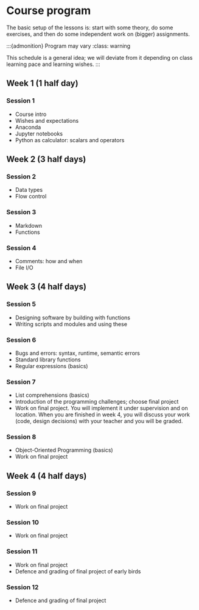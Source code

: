 # Course program

The basic setup of the lessons is: start with some theory, do some exercises, and then do some independent work on (bigger) assignments.


:::{admonition} Program may vary
:class: warning

This schedule is a general idea; we will deviate from it depending on class learning pace and learning wishes.
:::


## Week 1 (1 half day)

### Session 1

* Course intro
* Wishes and expectations
* Anaconda
* Jupyter notebooks
* Python as calculator: scalars and operators

## Week 2 (3 half days)

### Session 2

* Data types
* Flow control

### Session 3

* Markdown
* Functions

### Session 4

* Comments: how and when
* File I/O


## Week 3 (4 half days)

### Session 5

* Designing software by building with functions
* Writing scripts and modules and using these

### Session 6

* Bugs and errors: syntax, runtime, semantic errors
* Standard library functions
* Regular expressions (basics)

### Session 7

* List comprehensions (basics)
* Introduction of the programming challenges; choose final project
* Work on final project. You will implement it under supervision and on location. When you are finished in week 4,
you will discuss your work (code, design decisions) with your teacher and you will be graded.


### Session 8

* Object-Oriented Programming (basics)
* Work on final project

## Week 4 (4 half days)

### Session 9

* Work on final project

### Session 10

* Work on final project

### Session 11

* Work on final project
* Defence and grading of final project of early birds

### Session 12

* Defence and grading of final project


